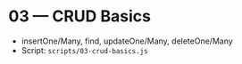 # 03 — CRUD Basics

- insertOne/Many, find, updateOne/Many, deleteOne/Many
- Script: `scripts/03-crud-basics.js`
